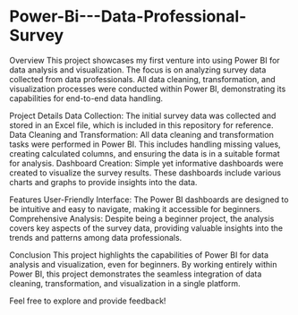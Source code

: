 # Power-Bi---Data-Professional-Survey

Overview
This project showcases my first venture into using Power BI for data analysis and visualization. The focus is on analyzing survey data collected from data professionals. All data cleaning, transformation, and visualization processes were conducted within Power BI, demonstrating its capabilities for end-to-end data handling.

Project Details
Data Collection: The initial survey data was collected and stored in an Excel file, which is included in this repository for reference.
Data Cleaning and Transformation: All data cleaning and transformation tasks were performed in Power BI. This includes handling missing values, creating calculated columns, and ensuring the data is in a suitable format for analysis.
Dashboard Creation: Simple yet informative dashboards were created to visualize the survey results. These dashboards include various charts and graphs to provide insights into the data.

Features
User-Friendly Interface: The Power BI dashboards are designed to be intuitive and easy to navigate, making it accessible for beginners.
Comprehensive Analysis: Despite being a beginner project, the analysis covers key aspects of the survey data, providing valuable insights into the trends and patterns among data professionals.

Conclusion
This project highlights the capabilities of Power BI for data analysis and visualization, even for beginners. By working entirely within Power BI, this project demonstrates the seamless integration of data cleaning, transformation, and visualization in a single platform.

Feel free to explore and provide feedback!

